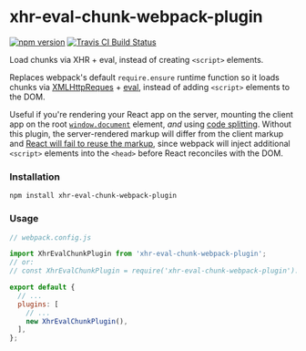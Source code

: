 # xhr-eval-chunk-webpack-plugin
[![npm version](https://img.shields.io/npm/v/xhr-eval-chunk-webpack-plugin.svg)](https://www.npmjs.com/package/xhr-eval-chunk-webpack-plugin)
[![Travis CI Build Status](https://travis-ci.org/elliottsj/xhr-eval-chunk-webpack-plugin.svg?branch=master)](https://travis-ci.org/elliottsj/xhr-eval-chunk-webpack-plugin)

Load chunks via XHR + eval, instead of creating `<script>` elements.

Replaces webpack's default `require.ensure` runtime function so it loads chunks via [XMLHttpReques](https://developer.mozilla.org/en-US/docs/Web/API/XMLHttpRequest) + [eval](https://developer.mozilla.org/en-US/docs/Web/JavaScript/Reference/Global_Objects/eval), instead of adding `<script>` elements to the DOM.

Useful if you're rendering your React app on the server, mounting the client app on the root [`window.document`](https://developer.mozilla.org/en-US/docs/Web/API/Window/document) element, *and* using [code splitting](https://webpack.github.io/docs/code-splitting.html). Without this plugin, the server-rendered markup will differ from the client markup and [React will fail to reuse the markup](https://github.com/facebook/react/blob/56e20b4ab5899127b67b4a31cfd7b4bf1fc79616/src/renderers/dom/client/ReactMount.js#L681-L692), since webpack will inject additional `<script>` elements into the `<head>` before React reconciles with the DOM.

### Installation
```shell
npm install xhr-eval-chunk-webpack-plugin 
```

### Usage
```js
// webpack.config.js

import XhrEvalChunkPlugin from 'xhr-eval-chunk-webpack-plugin';
// or:
// const XhrEvalChunkPlugin = require('xhr-eval-chunk-webpack-plugin').default;

export default {
  // ...
  plugins: [
    // ...
    new XhrEvalChunkPlugin(),
  ],
};
```
